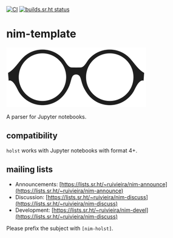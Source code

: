 [![CI](https://github.com/ruivieira/nim-holst/actions/workflows/test.yml/badge.svg)](https://github.com/ruivieira/nim-holst/actions/workflows/test.yml) [![builds.sr.ht status](https://builds.sr.ht/~ruivieira/nim-holst/commits/.build.yml.svg)](https://builds.sr.ht/~ruivieira/nim-holst/commits/.build.yml?)

# nim-template

![](./docs/holst.png)

A parser for Jupyter notebooks.

## compatibility

`holst` works with Jupyter notebooks with format 4+.

## mailing lists

- Announcements: [https://lists.sr.ht/~ruivieira/nim-announce](https://lists.sr.ht/~ruivieira/nim-announce)
- Discussion: [https://lists.sr.ht/~ruivieira/nim-discuss](https://lists.sr.ht/~ruivieira/nim-discuss)
- Development: [https://lists.sr.ht/~ruivieira/nim-devel](https://lists.sr.ht/~ruivieira/nim-discuss)

Please prefix the subject with `[nim-holst]`.
